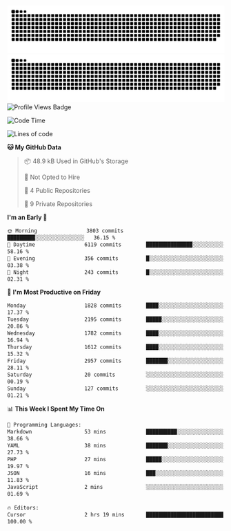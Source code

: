 <img src="https://github.com/nielsbaggerman/nielsbaggerman/blob/output/github-contribution-grid-snake.svg#gh-light-mode-only" alt="GitHub Snake Light">
<img src="https://github.com/nielsbaggerman/nielsbaggerman/blob/output/github-contribution-grid-snake-dark.svg#gh-dark-mode-only" alt="GitHub Snake Dark">
<img src="https://komarev.com/ghpvc/?username=nielsbaggerman&amp;label=Profile+Views" alt="Profile Views Badge" />

<!--START_SECTION:waka-->
![Code Time](http://img.shields.io/badge/Code%20Time-2%2C363%20hrs%208%20mins-blue)

![Lines of code](https://img.shields.io/badge/From%20Hello%20World%20I%27ve%20Written-12.0%20million%20lines%20of%20code-blue)

**🐱 My GitHub Data** 

> 📦 48.9 kB Used in GitHub's Storage 
 > 
> 🚫 Not Opted to Hire
 > 
> 📜 4 Public Repositories 
 > 
> 🔑 9 Private Repositories 
 > 
**I'm an Early 🐤** 

```text
🌞 Morning                3803 commits        █████████░░░░░░░░░░░░░░░░   36.15 % 
🌆 Daytime                6119 commits        ███████████████░░░░░░░░░░   58.16 % 
🌃 Evening                356 commits         █░░░░░░░░░░░░░░░░░░░░░░░░   03.38 % 
🌙 Night                  243 commits         █░░░░░░░░░░░░░░░░░░░░░░░░   02.31 % 
```
📅 **I'm Most Productive on Friday** 

```text
Monday                   1828 commits        ████░░░░░░░░░░░░░░░░░░░░░   17.37 % 
Tuesday                  2195 commits        █████░░░░░░░░░░░░░░░░░░░░   20.86 % 
Wednesday                1782 commits        ████░░░░░░░░░░░░░░░░░░░░░   16.94 % 
Thursday                 1612 commits        ████░░░░░░░░░░░░░░░░░░░░░   15.32 % 
Friday                   2957 commits        ███████░░░░░░░░░░░░░░░░░░   28.11 % 
Saturday                 20 commits          ░░░░░░░░░░░░░░░░░░░░░░░░░   00.19 % 
Sunday                   127 commits         ░░░░░░░░░░░░░░░░░░░░░░░░░   01.21 % 
```


📊 **This Week I Spent My Time On** 

```text
💬 Programming Languages: 
Markdown                 53 mins             ██████████░░░░░░░░░░░░░░░   38.66 % 
YAML                     38 mins             ███████░░░░░░░░░░░░░░░░░░   27.73 % 
PHP                      27 mins             █████░░░░░░░░░░░░░░░░░░░░   19.97 % 
JSON                     16 mins             ███░░░░░░░░░░░░░░░░░░░░░░   11.83 % 
JavaScript               2 mins              ░░░░░░░░░░░░░░░░░░░░░░░░░   01.69 % 

🔥 Editors: 
Cursor                   2 hrs 19 mins       █████████████████████████   100.00 % 
```


<!--END_SECTION:waka-->
